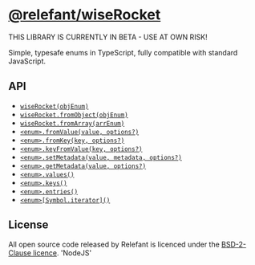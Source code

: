 [@relefant/wiseRocket](../README.md)
================

THIS LIBRARY IS CURRENTLY IN BETA - USE AT OWN RISK!

Simple, typesafe enums in TypeScript, fully compatible with standard JavaScript.



## API

- [`wiseRocket(objEnum)`](./interfaces/WiseRocket.md)
- [`wiseRocket.fromObject(objEnum)`](./interfaces/WiseRocket.md#fromobject)
- [`wiseRocket.fromArray(arrEnum)`](./interfaces/WiseRocket.md#fromarray)
- [`<enum>.fromValue(value, options?)`](./interfaces/EnumExtensions.md#fromvalue)
- [`<enum>.fromKey(key, options?)`](./interfaces/EnumExtensions.md#fromkey)
- [`<enum>.keyFromValue(key, options?)`](./interfaces/EnumExtensions.md#keyfromvalue)
- [`<enum>.setMetadata(value, metadata, options?)`](./interfaces/EnumExtensions.md#setmetadata)
- [`<enum>.getMetadata(value, options?)`](./interfaces/EnumExtensions.md#getmetadata)
- [`<enum>.values()`](./interfaces/EnumExtensions.md#values)
- [`<enum>.keys()`](./interfaces/EnumExtensions.md#keys)
- [`<enum>.entries()`](./interfaces/EnumExtensions.md#entries)
- [`<enum>[Symbol.iterator]()`](./interfaces/EnumExtensions.md#fromvalue)

## License

All open source code released by Relefant is licenced under the [BSD-2-Clause licence](https://opensource.org/licenses/BSD-2-Clause).
'NodeJS'
